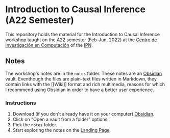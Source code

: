 # Introduction to Causal Inference  (A22 Semester)

This repository holds the material for the Introduction to Causal Inference workshop taught on the A22 semester (Feb-Jun, 2022) at the [Centro de Investigación en Computación](https://www.cic.ipn.mx/) of the [IPN](https://www.ipn.mx/).

## Notes

The workshop's notes are in the `notes` folder. These notes are an [Obsidian](https://obsidian.md/) vault. Eventhough the files are plain-text files written in Markdown, they contain links with the \[\[Wiki\]\] format and rich multimedia, reasons for which I recommend using Obsidian in order to have a better user experience.

### Instructions

1. Download (if you don't already have it on your computer) [Obsidian](https://obsidian.md/).
1. Click on "Open a vault from a folder" options.
1. Pick the `notes` folder.
1. Start exploring the notes on the [Landing Page](<./notes/Landing Page.md>).
